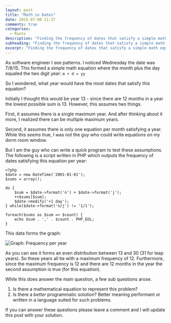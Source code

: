```yaml
---
layout: post
title: "Math in Dates"
date: 2015-07-08 11:37
comments: true
categories:
  - Rants
description: "Finding the frequency of dates that satisfy a simple math equation."
subheading: "Finding the frequency of dates that satisfy a simple math equation."
excerpt: "Finding the frequency of dates that satisfy a simple math equation."
---
```

As software engineer I see patterns. I noticed Wednesday the date was 7/8/15. This formed a simple math equation where the month plus the day equaled the two digit year: `m + d = yy`

So I wondered, what year would have the most dates that satisfy this equation?

Initially I thought this would be year 13 - since there are 12 months in a year the lowest possible sum is 13. However, this assumes two things.

First, it assumes there is a single maximum year. And after thinking about it more, I realized there can be multiple maximum years.

Second, it assumes there is only one equation per month satisfying a year. While this *seems* true, I was not the guy who could write equations on my dorm room window.

But I am the guy who can write a quick program to test these assumptions. The following is a script written in PHP which outputs the frequency of dates satisfying this equation per year:

	<?php
	$date = new DateTime('2001-01-01');
	$sums = array();

	do {
	    $sum = $date->format('n') + $date->format('j');
	    ++$sums[$sum];
	    $date->modify('+1 day');
	} while($date->format('n/j') != '1/1');

	foreach($sums as $sum => $count) {
	    echo $sum . ',' . $count . PHP_EOL;
	}

This data forms the graph:

<img style="margin: 0 auto;" src="/images/frequency-per-year.png" alt="Graph: Frequency per year" title="Graph: Frequency per year" />

As you can see it forms an even distribution between 13 and 30 (31 for leap years). So these years all tie with a maximum frequency of 12. Furthermore, since the maximum frequency is 12 and there are 12 months in the year the second assumption is true (for this equation).

While this does answer the main question, a few sub questions arose.

1. Is there a mathematical equation to represent this problem?
2. Is there a *better* programmatic solution? Better meaning performant or written in a language suited for such problems.

If you can answer these questions please leave a comment and I will update this post with your solution.

